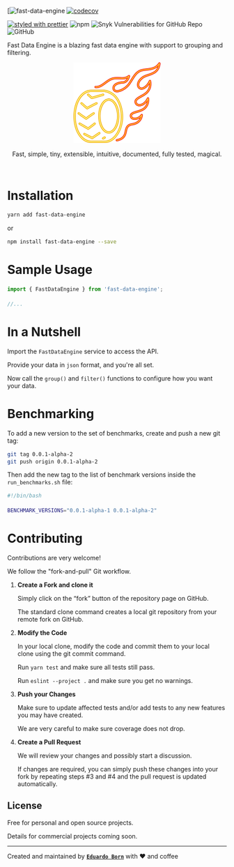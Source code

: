 [![fast-data-engine](https://github.com/nosachamos/fast-data-engine/actions/workflows/master.yml/badge.svg)
[![codecov](https://codecov.io/gh/nosachamos/fast-data-engine/branch/master/graph/badge.svg)](https://codecov.io/gh/nosachamos/fast-data-engine)

[![styled with prettier](https://img.shields.io/badge/styled_with-prettier-ff69b4.svg)](https://github.com/prettier/prettier)
![npm](https://img.shields.io/npm/v/fast-data-engine.svg)
![Snyk Vulnerabilities for GitHub Repo](https://img.shields.io/snyk/vulnerabilities/github/nosachamos/fast-data-engine.svg)
![GitHub](https://img.shields.io/github/license/nosachamos/fast-data-engine.svg)

Fast Data Engine is a blazing fast data engine with support to grouping and filtering.

<p align="center">
<img width="200px" src="https://github.com/nosachamos/fast-data-engine/raw/master/docs/logo_transparent.png" alt="fast-data-engine" style="max-width:100%;">
</p>
<p align="center">Fast, simple, tiny, extensible, intuitive, documented, fully tested, magical.</p>

<br/>


# Installation

```sh
yarn add fast-data-engine
```

or

```sh
npm install fast-data-engine --save
```

# Sample Usage

```jsx
import { FastDataEngine } from 'fast-data-engine';

//...

```


# In a Nutshell

Import the `FastDataEngine` service to access the API. 

Provide your data in `json` format, and you're all set.

Now call the `group()` and `filter()` functions to configure how you want your data.


# Benchmarking

To add a new version to the set of benchmarks, create and push a new git tag:

```bash
git tag 0.0.1-alpha-2
git push origin 0.0.1-alpha-2
```

Then add the new tag to the list of benchmark versions inside the `run_benchmarks.sh` file:

```bash
#!/bin/bash

BENCHMARK_VERSIONS="0.0.1-alpha-1 0.0.1-alpha-2"
```


# Contributing

Contributions are very welcome!

We follow the "fork-and-pull" Git workflow.

1. **Create a Fork and clone it**

   Simply click on the “fork” button of the repository page on GitHub.

   The standard clone command creates a local git repository from your remote fork on GitHub.

2. **Modify the Code**

   In your local clone, modify the code and commit them to your local clone using the git commit command.

   Run `yarn test` and make sure all tests still pass.

   Run `eslint --project .` and make sure you get no warnings.

3. **Push your Changes**

   Make sure to update affected tests and/or add tests to any new features you may have created.

   We are very careful to make sure coverage does not drop.

4. **Create a Pull Request**

   We will review your changes and possibly start a discussion.

   If changes are required, you can simply push these changes into your fork by repeating steps #3 and #4 and the pull request is updated automatically.

## License

Free for personal and open source projects.

Details for commercial projects coming soon.

---

Created and maintained by **[`Eduardo Born`](http://github.com/nosachamos)** with ❤ and coffee
